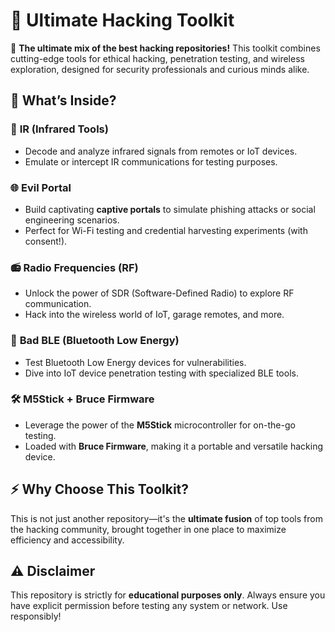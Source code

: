 # 🚀 Ultimate Hacking Toolkit  

🎯 **The ultimate mix of the best hacking repositories!** This toolkit combines cutting-edge tools for ethical hacking, penetration testing, and wireless exploration, designed for security professionals and curious minds alike.  

## 🌟 What’s Inside?  

### 🔦 **IR (Infrared Tools)**  
- Decode and analyze infrared signals from remotes or IoT devices.  
- Emulate or intercept IR communications for testing purposes.  

### 🌐 **Evil Portal**  
- Build captivating **captive portals** to simulate phishing attacks or social engineering scenarios.  
- Perfect for Wi-Fi testing and credential harvesting experiments (with consent!).  

### 📻 **Radio Frequencies (RF)**  
- Unlock the power of SDR (Software-Defined Radio) to explore RF communication.  
- Hack into the wireless world of IoT, garage remotes, and more.  

### 📶 **Bad BLE (Bluetooth Low Energy)**  
- Test Bluetooth Low Energy devices for vulnerabilities.  
- Dive into IoT device penetration testing with specialized BLE tools.  

### 🛠️ **M5Stick + Bruce Firmware**  
- Leverage the power of the **M5Stick** microcontroller for on-the-go testing.  
- Loaded with **Bruce Firmware**, making it a portable and versatile hacking device.  

## ⚡ Why Choose This Toolkit?  
This is not just another repository—it's the **ultimate fusion** of top tools from the hacking community, brought together in one place to maximize efficiency and accessibility.  

## ⚠️ **Disclaimer**  
This repository is strictly for **educational purposes only**. Always ensure you have explicit permission before testing any system or network. Use responsibly!  
